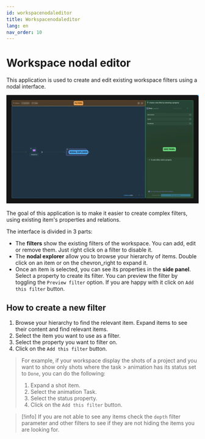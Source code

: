 ```yaml
---
id: workspacenodaleditor
title: Workspacenodaleditor
lang: en
nav_order: 10
---
```


# Workspace nodal editor

This application is used to create and edit existing workspace filters using a nodal interface.

![Workspace nodal editor](../../_medias/screenshots/workspacenodaleditor.webp)

The goal of this application is to make it easier to create complex filters, using existing item's properties and relations.

The interface is divided in 3 parts:

- The **filters** show the existing filters of the workspace. You can add, edit or remove them. Just right click on a filter to disable it.
- The **nodal explorer** allow you to browse your hierarchy of items. Double click on an item or on the <span class="aq-icon">chevron_right</span> to expand it.
- Once an item is selected, you can see its properties in the **side panel**. Select a property to create its filter. You can preview the filter by toggling the `Preview filter` option. If you are happy with it click on `Add this filter` button.

## How to create a new filter

1. Browse your hierarchy to find the relevant item. Expand items to see their content and find relevant items.
2. Select the item you want to use as a filter.
3. Select the property you want to filter on.
4. Click on the `Add this filter` button.

> For example, if your workspace display the shots of a project and you want to show only shots where the task > animation has its status set to `Done`, you can do the following:
>
> 1. Expand a shot item.
> 2. Select the animation Task.
> 3. Select the status property.
> 4. Click on the `Add this filter` button.

> [!info]
> If you are not able to see any items check the `depth` filter parameter and other filters to see if they are not hiding the items you are looking for.